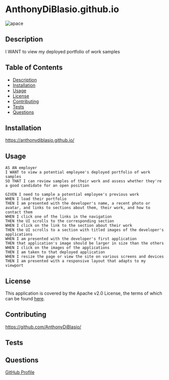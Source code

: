 # AnthonyDiBlasio.github.io
![apace](https://img.shields.io/badge/license-Apache%20License%202.0-blue)
## Description
I WANT to view my deployed portfolio of work samples
## Table of Contents
* [Description](#description)
* [Installation](#installation)
* [Usage](#usage)
* [License](#license)
* [Contributing](#contributing)
* [Tests](#tests)
* [Questions](#questions)
## Installation
https://anthonydiblasio.github.io/
## Usage
```
AS AN employer
I WANT to view a potential employee's deployed portfolio of work samples
SO THAT I can review samples of their work and assess whether they're a good candidate for an open position
```
```
GIVEN I need to sample a potential employee's previous work
WHEN I load their portfolio
THEN I am presented with the developer's name, a recent photo or avatar, and links to sections about them, their work, and how to contact them
WHEN I click one of the links in the navigation
THEN the UI scrolls to the corresponding section
WHEN I click on the link to the section about their work
THEN the UI scrolls to a section with titled images of the developer's applications
WHEN I am presented with the developer's first application
THEN that application's image should be larger in size than the others
WHEN I click on the images of the applications
THEN I am taken to that deployed application
WHEN I resize the page or view the site on various screens and devices
THEN I am presented with a responsive layout that adapts to my viewport
```


## License

This application is covered by the Apache v2.0 License, the terms of which can be found [here](https://www.apache.org/licenses/LICENSE-2.0.txt).
    
## Contributing
https://github.com/AnthonyDiBlasio/
## Tests

## Questions
[GitHub Profile](https://github.com/AnthonyDiBlasio/)  







